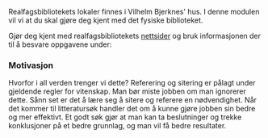 Realfagsbibliotekets lokaler finnes i Vilhelm Bjerknes' hus. I denne modulen vil vi at du skal gjøre deg kjent med det fysiske biblioteket. 

Gjør deg kjent med realfagsbibliotekets [nettsider](https://www.ub.uio.no/bibliotekene/ureal/ureal/) og bruk informasjonen der til å besvare oppgavene under: 

### Motivasjon 
Hvorfor i all verden trenger vi dette? Referering og sitering er pålagt under gjeldende regler for vitenskap. Man bør miste jobben om man ignorerer dette. Sånn set er det å lære seg å sitere og referere en nødvendighet. Når det kommer til litteratursøk handler det om å kunne gjøre jobben sin bedre og mer effektivt. Et godt søk gjør at man kan ta beslutninger og trekke konklusjoner på et bedre grunnlag, og man vil få bedre resultater. 

<quiz :exercises="['NårStengerRealfagsbiblioteket', 'Bjørnehjørnet']"></quiz>
